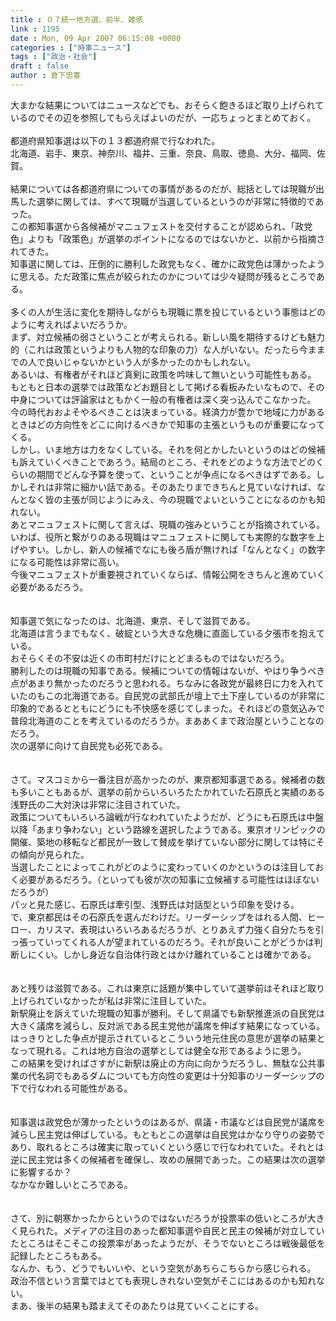 ```yaml
---
title : ０７統一地方選、前半、雑感
link : 1195
date : Mon, 09 Apr 2007 06:15:08 +0000
categories : ["時事ニュース"]
tags : ["政治・社会"]
draft : false
author : 倉下忠憲
---
```


大まかな結果についてはニュースなどでも、おそらく飽きるほど取り上げられているのでその辺を参照してもらえばよいのだが、一応ちょっとまとめておく。<BR><BR>都道府県知事選は以下の１３都道府県で行なわれた。<BR>北海道、岩手、東京、神奈川、福井、三重、奈良、鳥取、徳島、大分、福岡、佐賀。<BR><BR>結果については各都道府県についての事情があるのだが、総括としては現職が出馬した選挙に関しては、すべて現職が当選しているというのが非常に特徴的であった。<BR>この都知事選から各候補がマニュフェストを交付することが認められ、「政党色」よりも「政策色」が選挙のポイントになるのではないかと、以前から指摘されてきた。<BR>知事選に関しては、圧倒的に勝利した政党もなく、確かに政党色は薄かったように思える。ただ政策に焦点が絞られたのかについては少々疑問が残るところである。<BR><BR>多くの人が生活に変化を期待しながらも現職に票を投じているという事態はどのように考えればよいだろうか。<BR>まず、対立候補の弱さということが考えられる。新しい風を期待するけども魅力的（これは政策というよりも人物的な印象の力）な人がいない。だったら今ままでの人で良いじゃないかという人が多かったのかもしれない。<BR>あるいは、有権者がそれほど真剣に政策を吟味して無いという可能性もある。<BR>もともと日本の選挙では政策などお題目として掲げる看板みたいなもので、その中身については評論家はともかく一般の有権者は深く突っ込んでこなかった。<BR>今の時代おおよそやるべきことは決まっている。経済力が豊かで地域に力があるときはどの方向性をどこに向けるべきかで知事の主張というものが重要になってくる。<BR>しかし、いま地方は力をなくしている。それを何とかしたいというのはどの候補も訴えていくべきことであろう。結局のところ、それをどのような方法でどのくらいの期間でどんな予算を使って、ということが争点になるべきはずである。しかしそれは非常に細かい話である。そのあたりまできちんと見ていなければ、なんとなく皆の主張が同じようにみえ、今の現職でよいということになるのかも知れない。<BR>あとマニュフェストに関して言えば、現職の強みということが指摘されている。<BR>いわば、役所と繋がりのある現職はマニュフェストに関しても実際的な数字を上げやすい。しかし、新人の候補でなにも後ろ盾が無ければ「なんとなく」の数字になる可能性は非常に高い。<BR>今後マニュフェストが重要視されていくならば、情報公開をきちんと進めていく必要があるだろう。<BR><BR><BR>知事選で気になったのは、北海道、東京、そして滋賀である。<BR>北海道は言うまでもなく、破綻という大きな危機に直面している夕張市を抱えている。<BR>おそらくその不安は近くの市町村だけにとどまるものではないだろう。<BR>勝利したのは現職の知事である。候補についての情報はないが、やはり争うべき点があまり無かったのだろうと思われる。ちなみに各政党が最終日に力を入れていたのもこの北海道である。自民党の武部氏が壇上で土下座しているのが非常に印象的であるとともにどうにも不快感を感じてしまった。それほどの意気込みで普段北海道のことを考えているのだろうか。まああくまで政治屋ということなのだろう。<BR>次の選挙に向けて自民党も必死である。<BR><BR><BR>さて。マスコミから一番注目が高かったのが、東京都知事選である。候補者の数も多いこともあるが、選挙の前からいろいろたたかれていた石原氏と実績のある浅野氏の二大対決は非常に注目されていた。<BR>政策についてもいろいろ論戦が行なわれていたようだが、どうにも石原氏は中盤以降「あまり争わない」という路線を選択したようである。東京オリンピックの開催、築地の移転など都民が一致して賛成を挙げていない部分に関しては特にその傾向が見られた。<BR>当選したことによってこれがどのように変わっていくのかというのは注目しておく必要があるだろう。（といっても彼が次の知事に立候補する可能性はほぼないだろうが）<BR>パッと見た感じ、石原氏は牽引型、浅野氏は対話型という印象を受ける。<BR>で、東京都民はその石原氏を選んだわけだ。リーダーシップをはれる人間、ヒーロー、カリスマ、表現はいろいろあるだろうが、とりあえず力強く自分たちを引っ張っていってくれる人が望まれているのだろう。それが良いことがどうかは判断しにくい。しかし身近な自治体行政とはかけ離れていることは確かである。<BR><BR><BR>あと残りは滋賀である。これは東京に話題が集中していて選挙前はそれほど取り上げられていなかったが私は非常に注目していた。<BR>新駅廃止を訴えていた現職の知事が勝利。そして県議でも新駅推進派の自民党は大きく議席を減らし、反対派である民主党他が議席を伸ばす結果になっている。<BR>はっきりとした争点が提示されているとこういう地元住民の意思が選挙の結果となって現れる。これは地方自治の選挙としては健全な形であるように思う。<BR>この結果を受ければさすがに新駅は廃止の方向に向かうだろうし、無駄な公共事業の代名詞でもあるダムについても方向性の変更は十分知事のリーダーシップの下で行なわれる可能性がある。<BR><BR><BR>知事選は政党色が薄かったというのはあるが、県議・市議などは自民党が議席を減らし民主党は伸ばしている。もともとこの選挙は自民党はかなり守りの姿勢であり、取れるところは確実に取っていくという感じで行なわれていた。それとは逆に民主党は多くの候補者を確保し、攻めの展開であった。この結果は次の選挙に影響するか？<BR>なかなか難しいところである。<BR><BR><BR>さて、別に朝寒かったからというのではないだろうが投票率の低いところが大きく見られた。メディアの注目のあった都知事選や自民と民主の候補が対立していたところはそこそこの投票率があったようだが、そうでないところは戦後最低を記録したところもある。<BR>なんか、もう、どうでもいいや、という空気があちらこちらから感じられる。<BR>政治不信という言葉ではとても表現しきれない空気がそこにはあるのかも知れない。<BR>まあ、後半の結果も踏まえてそのあたりは見ていくことにする。<br><br>
